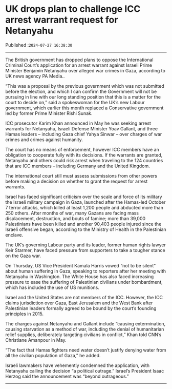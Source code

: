 # UK drops plan to challenge ICC arrest warrant request for Netanyahu

Published :`2024-07-27 16:38:30`

---

The British government has dropped plans to oppose the International Criminal Court’s application for an arrest warrant against Israeli Prime Minister Benjamin Netanyahu over alleged war crimes in Gaza, according to UK news agency PA Media..

“This was a proposal by the previous government which was not submitted before the election, and which I can confirm the Government will not be pursuing in line with our long standing position that this is a matter for the court to decide on,” said a spokeswoman for the UK’s new Labour government, which earlier this month replaced a Conservative government led by former Prime Minister Rishi Sunak.

ICC prosecutor Karim Khan announced in May he was seeking arrest warrants for Netanyahu, Israeli Defense Minister Yoav Gallant, and three Hamas leaders – including Gaza chief Yahya Sinwar – over charges of war crimes and crimes against humanity.

The court has no means of enforcement, however ICC members have an obligation to cooperate fully with its decisions. If the warrants are granted, Netanyahu and others could risk arrest when traveling to the 124 countries that are ICC members – including Germany and the United Kingdom.

The international court still must assess submissions from other powers before making a decision on whether to grant the request for arrest warrants.

Israel has faced significant criticism over the scale and force of its military the Israeli military campaign in Gaza, launched after the Hamas-led October 7 terror attacks, which killed at least 1,200 people and abducted more than 250 others. After months of war, many Gazans are facing mass displacement, destruction, and bouts of famine; more than 39,000 Palestinians have been killed and another 90,403 people injured since the Israeli offensive began, according to the Ministry of Health in the Palestinian enclave.

The UK’s governing Labour party and its leader, former human rights lawyer Keir Starmer, have faced pressure from supporters to take a tougher stance on the Gaza war.

On Thursday, US Vice President Kamala Harris vowed “not to be silent” about human suffering in Gaza, speaking to reporters after her meeting with Netanyahu in Washington. The White House has also faced increasing pressure to ease the suffering of Palestinian civilians under bombardment, which has included the use of US munitions.

Israel and the United States are not members of the ICC. However, the ICC claims jurisdiction over Gaza, East Jerusalem and the West Bank after Palestinian leaders formally agreed to be bound by the court’s founding principles in 2015.

The charges against Netanyahu and Gallant include “causing extermination, causing starvation as a method of war, including the denial of humanitarian relief supplies, deliberately targeting civilians in conflict,” Khan told CNN’s Christiane Amanpour in May.

“The fact that Hamas fighters need water doesn’t justify denying water from all the civilian population of Gaza,” he added.

Israeli lawmakers have vehemently condemned the application, with Netanyahu calling the decision “a political outrage.” Israel’s President Isaac Herzog said the announcement was “beyond outrageous.”

---

